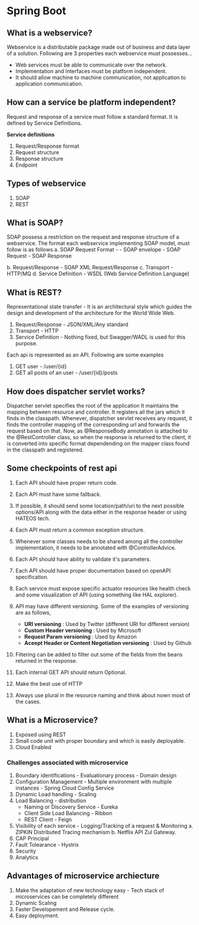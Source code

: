 # Spring Boot

## What is a webservice?
 Webservice is a distributable package made out of business and data layer of a solution. Following are 3 properties each webservice must possesses...
 - Web services must be able to communicate over the network.
 - Implementation and Interfaces must be platform independent.
 - It should allow machine to machine communication, not application to application communication.


## How can a service be platform independent?
Request and response of a service must follow a standard format. It is defined by Service Definitions. 

**Service definitions**
1. Request/Response format
2. Request structure
3. Response structure
4. Endpoint

## Types of webservice
1. SOAP
2. REST

## What is SOAP?
SOAP possess a restriction on the request and response structure of a webservice. The format each webservice implementing SOAP model, must follow is as follows
a. SOAP Request Format - 
    - SOAP envelope 
      - SOAP Request
      - SOAP Response
      
b. Request/Response - SOAP XML Request/Response
c. Transport - HTTP/MQ
d. Service Definition - WSDL (Web Service Definition Language)

## What is REST?
Representational state transfer - It is an architectural style which guides the design and development of the architecture for the World Wide Web.
1. Request/Response - JSON/XML/Any standard
2. Transport - HTTP
3. Service Definition - Nothing fixed, but Swagger/WADL is used for this purpose.

Each api is represented as an API. Following are some examples
1. GET user - /user/{id}
2. GET all posts of an user - /user/{id}/posts


## How does dispatcher servlet works?
Dispatcher servlet specifies the root of the application It maintains the mapping between resource and controller. It registers all the jars which it finds in the classpath.
Whenever, dispatcher servlet receives any request, it finds the controller mapping of the corresponding url and forwards the request based on that. Now, as @ResponseBody annotation is attached to the @RestController class, so when the response is returned to the client, it is converted into specific format dependending on the mapper class found in the classpath and registered.

## Some checkpoints of rest api
1. Each API should have proper return code.
2. Each API must have some fallback.
3. If possible, it should send some location/path/uri to the next possible options/API along with the data either in the response header or using HATEOS tech.
4. Each API must return a common exception structure.
5. Whenever some classes needs to be shared among all the controller implementation, it needs to be annotated with @ControllerAdvice.
6. Each API should have ability to validate it's parameters.
7. Each API should have proper documentation based on openAPI specification.
8. Each service must expose specific actuator resources like health check and some visualization of API (using something like HAL explorer). 
9. API may have different versioning. Some of the examples of versioning are as follows,
   - **URI versioning** : Used by Twitter (different URI for different version)
   - **Custom Header versioning** : Used by Microsoft
   - **Request Param versioning** : Used by Amazon
   - **Aceept Header or Content Negotiation versioning** : Used by Github

10. Filtering can be added to filter out some of the fields from the beans returned in the response.
11. Each internal GET API should return  Optional<SomeBean>.
12. Make the best use of HTTP 
13. Always use plural in the resource naming and think about nown most of the cases.
 
## What is a Microservice?
1. Exposed using REST
2. Small code unit with proper boundary and which is easily deployable. 
3. Cloud Enabled 
 
### Challenges associated with microservice
1. Boundary identifications - Evaluationary process - Domain design
2. Configuration Management - Multiple environment with multiple instances - Spring Cloud Config Service
3. Dynamic Load handling - Scaling
4. Load Balancing - distribution 
   - Naming or Discovery Service - Eureka
   - Client Side Load Balancing - Ribbon
   - REST Client - Feign
5. Visibility of each service - Logging/Tracking of a request & Monitoring
   a. ZIPKIN Distributed Tracing mechanism
   b. Netflix API Zul Gateway.
6. CAP Principal 
7. Fault Tolearance - Hystrix
8. Security
9. Analytics 
 
## Advantages of microservice archiecture
1. Make the adaptation of new technology easy - Tech stack of microservices can be completely different
2. Dynamic Scaling
3. Faster Developement and Release cycle. 
4. Easy deployment. 
